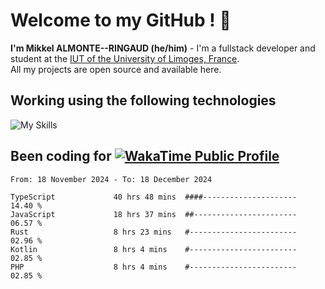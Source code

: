 # Welcome to my GitHub ! 🌃

**I'm Mikkel ALMONTE--RINGAUD (he/him)** - I'm a fullstack developer and student at the [IUT of the University of Limoges, France](https://iut.unilim.fr). \
All my projects are open source and available here.

## Working using the following technologies

![My Skills](https://skillicons.dev/icons?i=solidjs,pnpm,nodejs,ts,js,vercel,netlify,html,css,rust,astro,git,vue,md,electron,figma,github,bash,bun,cloudflare,py,tailwind,nginx,npm,tauri,vite,zig,yarn,windicss,dart,flutter,kotlin&theme=dark)

## Been coding for [![WakaTime Public Profile](https://wakatime.com/badge/user/0839e595-e07a-435c-8d59-ed95f2a3d6dd.svg?style=flat-square)](https://wakatime.com/@0839e595-e07a-435c-8d59-ed95f2a3d6dd)

<!--START_SECTION:waka-->

```plain
From: 18 November 2024 - To: 18 December 2024

TypeScript             40 hrs 48 mins  ####---------------------   14.40 %
JavaScript             18 hrs 37 mins  ##-----------------------   06.57 %
Rust                   8 hrs 23 mins   #------------------------   02.96 %
Kotlin                 8 hrs 4 mins    #------------------------   02.85 %
PHP                    8 hrs 4 mins    #------------------------   02.85 %
```

<!--END_SECTION:waka-->
